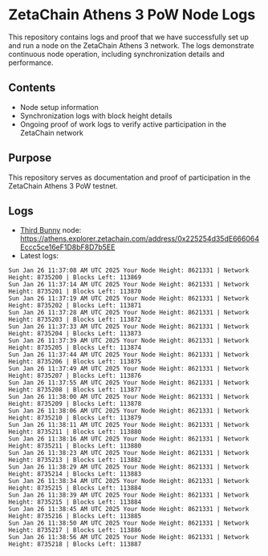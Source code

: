 # ZetaChain Athens 3 PoW Node Logs
This repository contains logs and proof that we have successfully set up and run a node on the ZetaChain Athens 3 network. The logs demonstrate continuous node operation, including synchronization details and performance.

## Contents
- Node setup information
- Synchronization logs with block height details
- Ongoing proof of work logs to verify active participation in the ZetaChain network

## Purpose
This repository serves as documentation and proof of participation in the ZetaChain Athens 3 PoW testnet.

## Logs

- [Third Bunny](https://thirdbunny.xyz/) node: https://athens.explorer.zetachain.com/address/0x225254d35dE666064Eccc5ce16eF1D8bF8D7b5EE
- Latest logs:
```
Sun Jan 26 11:37:08 AM UTC 2025 Your Node Height: 8621331 | Network Height: 8735200 | Blocks Left: 113869
Sun Jan 26 11:37:14 AM UTC 2025 Your Node Height: 8621331 | Network Height: 8735201 | Blocks Left: 113870
Sun Jan 26 11:37:19 AM UTC 2025 Your Node Height: 8621331 | Network Height: 8735202 | Blocks Left: 113871
Sun Jan 26 11:37:28 AM UTC 2025 Your Node Height: 8621331 | Network Height: 8735203 | Blocks Left: 113872
Sun Jan 26 11:37:33 AM UTC 2025 Your Node Height: 8621331 | Network Height: 8735204 | Blocks Left: 113873
Sun Jan 26 11:37:39 AM UTC 2025 Your Node Height: 8621331 | Network Height: 8735205 | Blocks Left: 113874
Sun Jan 26 11:37:44 AM UTC 2025 Your Node Height: 8621331 | Network Height: 8735206 | Blocks Left: 113875
Sun Jan 26 11:37:49 AM UTC 2025 Your Node Height: 8621331 | Network Height: 8735207 | Blocks Left: 113876
Sun Jan 26 11:37:55 AM UTC 2025 Your Node Height: 8621331 | Network Height: 8735208 | Blocks Left: 113877
Sun Jan 26 11:38:00 AM UTC 2025 Your Node Height: 8621331 | Network Height: 8735209 | Blocks Left: 113878
Sun Jan 26 11:38:06 AM UTC 2025 Your Node Height: 8621331 | Network Height: 8735210 | Blocks Left: 113879
Sun Jan 26 11:38:11 AM UTC 2025 Your Node Height: 8621331 | Network Height: 8735211 | Blocks Left: 113880
Sun Jan 26 11:38:16 AM UTC 2025 Your Node Height: 8621331 | Network Height: 8735211 | Blocks Left: 113880
Sun Jan 26 11:38:23 AM UTC 2025 Your Node Height: 8621331 | Network Height: 8735213 | Blocks Left: 113882
Sun Jan 26 11:38:29 AM UTC 2025 Your Node Height: 8621331 | Network Height: 8735214 | Blocks Left: 113883
Sun Jan 26 11:38:34 AM UTC 2025 Your Node Height: 8621331 | Network Height: 8735215 | Blocks Left: 113884
Sun Jan 26 11:38:39 AM UTC 2025 Your Node Height: 8621331 | Network Height: 8735215 | Blocks Left: 113884
Sun Jan 26 11:38:45 AM UTC 2025 Your Node Height: 8621331 | Network Height: 8735216 | Blocks Left: 113885
Sun Jan 26 11:38:50 AM UTC 2025 Your Node Height: 8621331 | Network Height: 8735217 | Blocks Left: 113886
Sun Jan 26 11:38:56 AM UTC 2025 Your Node Height: 8621331 | Network Height: 8735218 | Blocks Left: 113887
```
